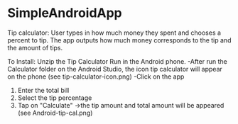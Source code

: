 # SimpleAndroidApp
Tip calculator: User types in how much money they spent and chooses a percent to tip. 
The app outputs how much money corresponds to the tip and the amount of tips.

To Install: Unzip the Tip Calculator
Run in the Android phone.
-After run the Calculator folder on the Android Studio, the icon tip calculator will appear on the phone
(see tip-calculator-icon.png)
-Click on the app
1. Enter the total bill
2. Select the tip percentage
3. Tap on "Calculate"
->the tip amount and total amount will be appeared 
(see Android-tip-cal.png)
